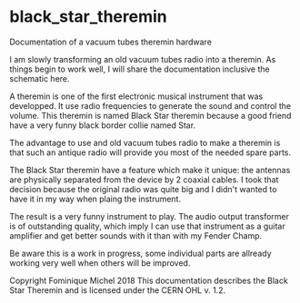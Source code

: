 # black_star_theremin
Documentation of a vacuum tubes theremin hardware

I am slowly transforming an old vacuum tubes radio into a theremin. As things begin to work well, I will share the documentation inclusive the schematic here.

A theremin is one of the first electronic musical instrument that was developped. It use radio frequencies to generate the sound and control the volume. This theremin is named Black Star theremin because a good friend have a very funny black border collie named Star.

The advantage to use and old vacuum tubes radio to make a theremin is that such an antique radio will provide you most of the needed spare parts.

The Black Star theremin have a feature which make it unique: the antennas are physically separated from the device by 2 coaxial cables. I took that decision because the original radio was quite big and I didn't wanted to have it in my way when plaing the instrument.

The result is a very funny instrument to play. The audio output transformer is of outstanding quality, which imply I can use that instrument as a guitar amplifier and get better sounds with it than with my Fender Champ.

Be aware this is a work in progress, some individual parts are allready working very well when others will be improved.

Copyright Fominique Michel 2018
This documentation describes the Black Star Theremin and is licensed under the CERN OHL v. 1.2.
